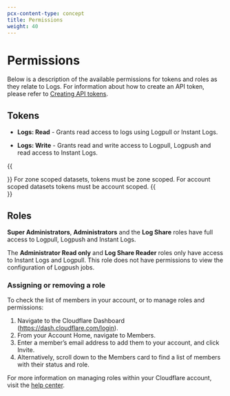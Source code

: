 ```yaml
---
pcx-content-type: concept
title: Permissions
weight: 40
---
```


# Permissions

Below is a description of the available permissions for tokens and roles as they relate to Logs. For information about how to create an API token, please refer to [Creating API tokens](https://developers.cloudflare.com/api/tokens/create/).

## Tokens

*   **Logs: Read** - Grants read access to logs using Logpull or Instant Logs.

*   **Logs: Write** - Grants read and write access to Logpull, Logpush and read access to Instant Logs.

{{<Aside type="note" header="Note">}}
For zone scoped datasets, tokens must be zone scoped. For account scoped datasets tokens must be account scoped.
{{</Aside>}}

## Roles

**Super Administrators**, **Administrators** and the **Log Share** roles have full access to Logpull, Logpush and Instant Logs.

The **Administrator Read only** and **Log Share Reader** roles only have access to Instant Logs and Logpull. This role does not have permissions to view the configuration of Logpush jobs.

### Assigning or removing a role 

To check the list of members in your account, or to manage roles and permissions:

1.  Navigate to the Cloudflare Dashboard (https://dash.cloudflare.com/login).
2.  From your Account Home, navigate to Members.
3.  Enter a member’s email address to add them to your account, and click Invite.
4.  Alternatively, scroll down to the Members card to find a list of members with their status and role.

For more information on managing roles within your Cloudflare account, visit the [help center](https://support.cloudflare.com/hc/en-us/articles/200167946-Setting-up-Multi-User-accounts-on-Cloudflare#2K2NLky0NgEtThpHOwrgx8).
